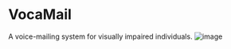 # VocaMail
A voice-mailing system for visually impaired individuals.
![image](https://user-images.githubusercontent.com/122273745/212925369-141c6203-0019-479b-a54a-4a75aa2ebd19.png)
